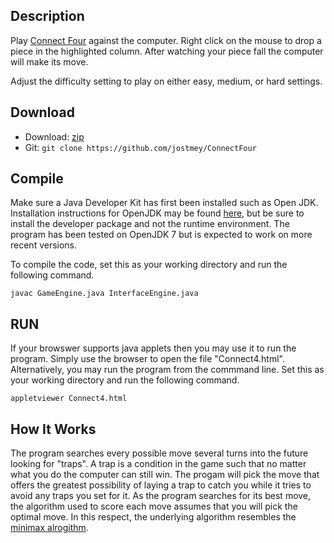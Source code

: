 ## Description

Play [Connect Four](https://en.wikipedia.org/wiki/Connect_Four) against the computer. Right click on the mouse to drop a piece in the highlighted column. After watching your piece fall the computer will make its move.

Adjust the difficulty setting to play on either easy, medium, or hard settings.

## Download

* Download: [zip](https://github.com/jostmey/ConnectFour/zipball/master)
* Git: `git clone https://github.com/jostmey/ConnectFour`

## Compile

Make sure a Java Developer Kit has first been installed such as Open JDK. Installation instructions for OpenJDK may be found [here](http://openjdk.java.net/install/), but be sure to install the developer package and not the runtime environment. The program has been tested on OpenJDK 7 but is expected to work on more recent versions.

To compile the code, set this as your working directory and run the following command.

`javac GameEngine.java InterfaceEngine.java`

## RUN

If your browswer supports java applets then you may use it to run the program. Simply use the browser to open the file "Connect4.html". Alternatively, you may run the program from the commmand line. Set this as your working directory and run the following command.

`appletviewer Connect4.html`

## How It Works

The program searches every possible move several turns into the future looking for "traps". A trap is a condition in the game such that no matter what you do the computer can still win. The progam will pick the move that offers the greatest possibility of laying a trap to catch you while it tries to avoid any traps you set for it. As the program searches for its best move, the algorithm used to score each move assumes that you will pick the optimal move. In this respect, the underlying algorithm resembles the [minimax alrogithm](https://en.wikipedia.org/wiki/Minimax).
